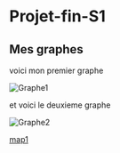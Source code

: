 # Projet-fin-S1  


## Mes graphes 


voici mon premier graphe

![Graphe1](https://github.com/user-attachments/assets/6d2ade17-3092-4532-9d3d-2099ebb3b288)



et voici le deuxieme graphe 

![Graphe2](https://github.com/user-attachments/assets/71a741fa-7f0a-4ef1-940f-7eb7ea771ebf)


[map1](https://Joanna16-lang.github.io/Projet-fin-semestre1/map1.html)


